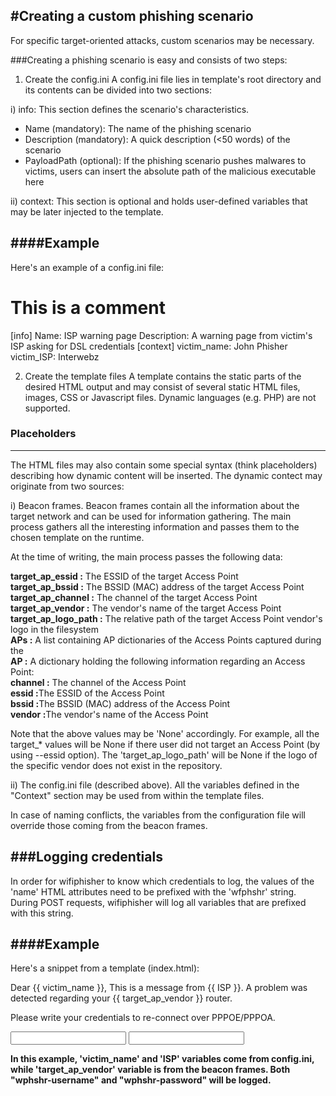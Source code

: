 #Creating a custom phishing scenario
-----------------------------------

For specific target-oriented attacks, custom scenarios may be necessary.

###Creating a phishing scenario is easy and consists of two steps:

1) Create the config.ini
  A config.ini file lies in template's root directory and its contents can be divided into two sections:

  i) info: This section defines the scenario's characteristics.
  - Name (mandatory): The name of the phishing scenario
  - Description (mandatory): A quick description (<50 words) of the scenario
  - PayloadPath (optional): If the phishing scenario pushes malwares to victims, users can insert the absolute path of  the malicious executable here

  ii) context: This section is optional and holds user-defined variables that may be later injected to the template.

####Example
-------

Here's an example of a config.ini file:

 # This is a comment
 [info]
 Name: ISP warning page
 Description: A warning page from victim's ISP asking for DSL credentials
 [context]
 victim_name: John Phisher
 victim_ISP: Interwebz

2) Create the template files
  A template contains the static parts of the desired HTML output and may consist of several static HTML files, images, CSS or Javascript files. Dynamic languages (e.g. PHP) are not supported.

### Placeholders
------------

The HTML files may also contain some special syntax (think placeholders) describing how dynamic content will be inserted. The dynamic contect may originate from two sources:

  i) Beacon frames. Beacon frames contain all the information about the target network and can be used for information  gathering. The main process gathers all the interesting information and passes them to the chosen template on the   runtime.

At the time of writing, the main process passes the following data:

  <b>target_ap_essid <str>:</b> The ESSID of the target Access Point<br/>
  <b>target_ap_bssid <str>:</b> The BSSID (MAC) address of the target Access Point<br/>
  <b>target_ap_channel <str>:</b> The channel of the target Access Point<br/>
  <b>target_ap_vendor <str>:</b> The vendor's name of the target Access Point<br/>
  <b>target_ap_logo_path <str>:</b> The relative path of the target Access Point vendor's logo in the filesystem<br/>
  <b>APs <list>:</b> A list containing AP dictionaries of the Access Points captured during the<br/>
      <b>AP <dict>:</b> A dictionary holding the following information regarding an Access Point:<br/>
          <b>channel <str>:</b> The channel of the Access Point<br/>
          <b>essid <str> :</b>The ESSID of the Access Point<br/>
          <b>bssid <str> :</b>The BSSID (MAC) address of the Access Point<br/>
          <b>vendor <str> :</b>The vendor's name of the Access Point<br/>

  Note that the above values may be 'None' accordingly. For example, all the target_* values will be None if there user did not target an Access Point (by using --essid option). The 'target_ap_logo_path' will be None if the logo of the specific vendor does not exist in the repository.

  ii) The config.ini file (described above). All the variables defined in the "Context" section may be used from within the template files.

  In case of naming conflicts, the variables from the configuration file will override those coming from the beacon frames.

###Logging credentials
-------------------

In order for wifiphisher to know which credentials to log, the values of the 'name' HTML attributes need to be prefixed with the 'wfphshr' string. During POST requests, wifiphisher will log all variables that are prefixed with this string.

####Example
-------

Here's a snippet from a template (index.html):

  <p> Dear {{ victim_name }}, This is a message from {{ ISP }}.
  A problem was detected regarding your {{ target_ap_vendor }} router. </p>
  <p> Please write your credentials to re-connect over PPPOE/PPPOA.</p>
  <input type="text" name="wphshr-username"></input>
  <input type="text" name="wphshr-password"></input>

<b>In this example, 'victim_name' and 'ISP' variables come from config.ini, while 'target_ap_vendor' variable is from the beacon frames. Both "wphshr-username" and "wphshr-password" will be logged.<b>
